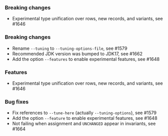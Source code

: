 <!-- NOTE:
     Release notes for unreleased changes go here, following this format:

        ### Features

         * Change description, see #123

        ### Bug fixes

         * Some bug fix, see #124

     DO NOT LEAVE A BLANK LINE BELOW THIS PREAMBLE -->
### Breaking changes

* Experimental type unification over rows, new records, and variants, see #1646
### Breaking changes

 * Rename `--tuning` to `--tuning-options-file`, see #1579
 * Recommended JDK version was bumped to JDK17, see #1662
 * Add the option `--features` to enable experimental features, see #1648

### Features

 * Experimental type unification over rows, new records, and variants, see #1646

### Bug fixes

 * Fix references to `--tune-here` (actually `--tuning-options`), see #1579
* Add the option `--feature` to enable experimental features, see #1648
 * Not failing when assignment and `UNCHANGED` appear in invariants, see #1664
